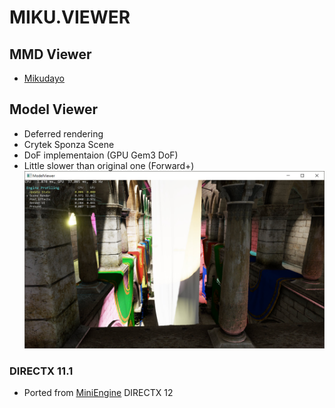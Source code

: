 # MIKU.VIEWER

## MMD Viewer
- [Mikudayo](https://githu1b.com/newpolaris/Mikudayo)

## Model Viewer
- Deferred rendering
- Crytek Sponza Scene
- DoF implementaion (GPU Gem3 DoF) 
- Little slower than original one (Forward+)
[![link text](./Screenshots/Sponza.jpg)](./Screenshots/Sponza.png)

### DIRECTX 11.1
- Ported from [MiniEngine](https://github.com/Microsoft/DirectX-Graphics-Samples/) DIRECTX 12

